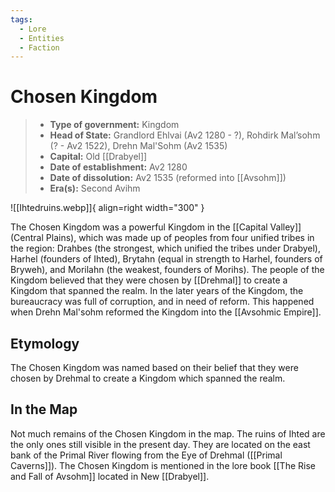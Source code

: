 ```yaml
---
tags:
  - Lore
  - Entities
  - Faction
---
```


# Chosen Kingdom

> * **Type of government:** Kingdom
> * **Head of State:** Grandlord Ehlvai (Av2 1280 - ?), Rohdirk Mal’sohm (? - Av2 1522), Drehn Mal'Sohm (Av2 1535)
> * **Capital:** Old [[Drabyel]]
> * **Date of establishment:** Av2 1280
> * **Date of dissolution:** Av2 1535 (reformed into [[Avsohm]])
> * **Era(s):** Second Avihm


![[Ihtedruins.webp]]{ align=right width="300" }

The Chosen Kingdom was a powerful Kingdom in the [[Capital Valley]] (Central Plains), which was made up of peoples from four unified tribes in the region: Drahbes (the strongest, which unified the tribes under Drabyel), Harhel (founders of Ihted), Brytahn (equal in strength to Harhel, founders of Bryweh), and Morilahn (the weakest, founders of Morihs). The people of the Kingdom believed that they were chosen by [[Drehmal]] to create a Kingdom that spanned the realm. In the later years of the Kingdom, the bureaucracy was full of corruption, and in need of reform. This happened when Drehn Mal'sohm reformed the Kingdom into the [[Avsohmic Empire]].

## Etymology

The Chosen Kingdom was named based on their belief that they were chosen by Drehmal to create a Kingdom which spanned the realm.

## In the Map

Not much remains of the Chosen Kingdom in the map. The ruins of Ihted are the only ones still visible in the present day. They are located on the east bank of the Primal River flowing from the Eye of Drehmal ([[Primal Caverns]]). The Chosen Kingdom is mentioned in the lore book [[The Rise and Fall of Avsohm]] located in New [[Drabyel]].
